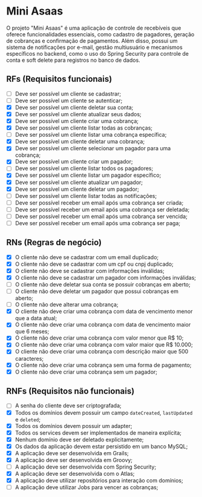 # Mini Asaas

O projeto "Mini Asaas" é uma aplicação de controle de recebíveis que oferece funcionalidades essenciais, como cadastro 
de pagadores, geração de cobranças e confirmação de pagamentos. Além disso, possui um sistema de notificações por e-mail,
gestão multiusuário e mecanismos específicos no backend, como o uso do Spring Security para controle de conta e soft
delete para registros no banco de dados.

## RFs (Requisitos funcionais)

- [ ] Deve ser possível um cliente se cadastrar;
- [ ] Deve ser possível um cliente se autenticar;
- [x] Deve ser possível um cliente deletar sua conta;
- [x] Deve ser possível um cliente atualizar seus dados;
- [x] Deve ser possível um cliente criar uma cobrança;
- [x] Deve ser possível um cliente listar todas as cobranças;
- [ ] Deve ser possível um cliente listar uma cobrança específica;
- [x] Deve ser possível um cliente deletar uma cobrança;
- [x] Deve ser possível um cliente selecionar um pagador para uma cobrança;
- [x] Deve ser possível um cliente criar um pagador;
- [ ] Deve ser possível um cliente listar todos os pagadores;
- [x] Deve ser possível um cliente listar um pagador específico;
- [x] Deve ser possível um cliente atualizar um pagador;
- [x] Deve ser possível um cliente deletar um pagador;
- [ ] Deve ser possível um cliente listar todas as notificações;
- [ ] Deve ser possível receber um email após uma cobrança ser criada;
- [ ] Deve ser possível receber um email após uma cobrança ser deletada;
- [ ] Deve ser possível receber um email após uma cobrança ser vencida;
- [ ] Deve ser possível receber um email após uma cobrança ser paga;

## RNs (Regras de negócio)

- [x] O cliente não deve se cadastrar com um email duplicado;
- [x] O cliente não deve se cadastrar com um cpf ou cnpj duplicado;
- [x] O cliente não deve se cadastrar com informações inválidas;
- [x] O cliente não deve se cadastrar um pagador com informações inválidas;
- [ ] O cliente não deve deletar sua conta se possuir cobranças em aberto;
- [ ] O cliente não deve deletar um pagador que possui cobranças em aberto;
- [ ] O cliente não deve alterar uma cobrança;
- [x] O cliente não deve criar uma cobrança com data de vencimento menor que a data atual;
- [x] O cliente não deve criar uma cobrança com data de vencimento maior que 6 meses;
- [x] O cliente não deve criar uma cobrança com valor menor que R$ 10;
- [x] O cliente não deve criar uma cobrança com valor maior que R$ 10.000;
- [x] O cliente não deve criar uma cobrança com descrição maior que 500 caracteres;
- [x] O cliente não deve criar uma cobrança sem uma forma de pagamento;
- [x] O cliente não deve criar uma cobrança sem um pagador;

## RNFs (Requisitos não funcionais)

- [ ] A senha do cliente deve ser criptografada;
- [x] Todos os domínios devem possuir um campo `dateCreated`, `lastUpdated` e `deleted`;
- [x] Todos os domínios devem possuir um adapter;
- [x] Todos os services devem ser implementados de maneira explícita;
- [x] Nenhum domínio deve ser deletado explicitamente;
- [x] Os dados da aplicação devem estar persistido em um banco MySQL;
- [x] A aplicação deve ser desenvolvida em Grails;
- [x] A aplicação deve ser desenvolvida em Groovy;
- [ ] A aplicação deve ser desenvolvida com Spring Security;
- [x] A aplicação deve ser desenvolvida com o Atlas;
- [x] A aplicação deve utilizar repositórios para interação com domínios;
- [ ] A aplicação deve utilizar Jobs para vencer as cobranças;

